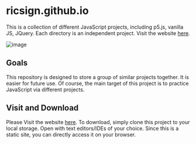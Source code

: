 # ricsign.github.io
This is a collection of different JavaScript projects, including p5.js, vanilla JS, JQuery. Each directory is an independent project. Visit the website [here](https://ricsign.github.io).

![image](https://images.ctfassets.net/yr4qj72ki4ky/legacyBlogPost77Thumbnail/cd4783ad7b35efc4367166a570a9952e/bigstock-Real-Java-Script-Code-Developi-217215433.jpg)

## Goals
This repository is designed to store a group of similar projects together. It is easier for future use. Of course, the main target of this project is to practice JavaScript via different projects.

## Visit and Download
Please Visit the website [here](https://ricsign.github.io).
To download, simply clone this project to your local storage. Open with text editors/IDEs of your choice. Since this is a static site, you can directly access it on your browser.




